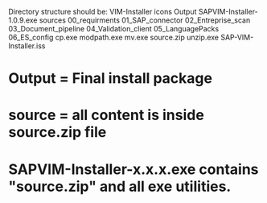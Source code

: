 Directory structure should be:
VIM-Installer
 icons
 Output
   SAPVIM-Installer-1.0.9.exe
 sources
   00_requirments
   01_SAP_connector
   02_Entreprise_scan
   03_Document_pipeline
   04_Validation_client
   05_LanguagePacks
   06_ES_config
   cp.exe
   modpath.exe
   mv.exe
   source.zip
   unzip.exe
 SAP-VIM-Installer.iss


# Output = Final install package
# source = all content is inside source.zip file
# SAPVIM-Installer-x.x.x.exe contains "source.zip" and all exe utilities.

 
